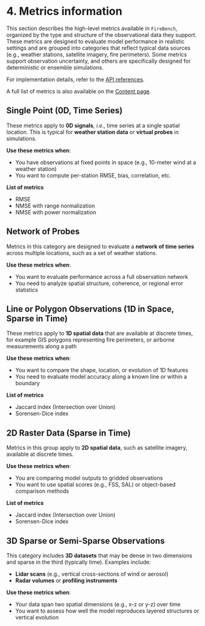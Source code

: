 # 4. Metrics information
This section describes the high-level metrics available in `FireBench`, organized by the type and structure of the observational data they support. These metrics are designed to evaluate model performance in realistic settings and are grouped into categories that reflect typical data sources (e.g., weather stations, satellite imagery, fire perimeters).
Some metrics support observation uncertainty, and others are specifically designed for deterministic or ensemble simulations.

For implementation details, refer to the [API references](../api/index.rst).

A full list of metrics is also available on the [Content page](../content.md).

## Single Point (0D, Time Series)

These metrics apply to **0D signals**, *i.e.*, time series at a single spatial location. This is typical for **weather station data** or **virtual probes** in simulations.

**Use these metrics when**:
- You have observations at fixed points in space (e.g., 10-meter wind at a weather station)
- You want to compute per-station RMSE, bias, correlation, etc.

**List of metrics**
- RMSE
- NMSE with range normalization
- NMSE with power normalization

## Network of Probes

Metrics in this category are designed to evaluate a **network of time series** across multiple locations, such as a set of weather stations.

**Use these metrics when**:
- You want to evaluate performance across a full observation network
- You need to analyze spatial structure, coherence, or regional error statistics

## Line or Polygon Observations (1D in Space, Sparse in Time)

These metrics apply to **1D spatial data** that are available at discrete times, for example GIS polygons representing fire perimeters, or airborne measurements along a path

**Use these metrics when**:
- You want to compare the shape, location, or evolution of 1D features
- You need to evaluate model accuracy along a known line or within a boundary

**List of metrics**
- Jaccard index (Intersection over Union)
- Sorensen-Dice index

## 2D Raster Data (Sparse in Time)

Metrics in this group apply to **2D spatial data**, such as satellite imagery, available at discrete times.

**Use these metrics when**:
- You are comparing model outputs to gridded observations
- You want to use spatial scores (e.g., FSS, SAL) or object-based comparison methods

**List of metrics**
- Jaccard index (Intersection over Union)
- Sorensen-Dice index

## 3D Sparse or Semi-Sparse Observations

This category includes **3D datasets** that may be dense in two dimensions and sparse in the third (typically time). Examples include:

* **Lidar scans** (e.g., vertical cross-sections of wind or aerosol)
* **Radar volumes** or **profiling instruments**

**Use these metrics when**:
- Your data span two spatial dimensions (e.g., x-z or y-z) over time
- You want to assess how well the model reproduces layered structures or vertical evolution